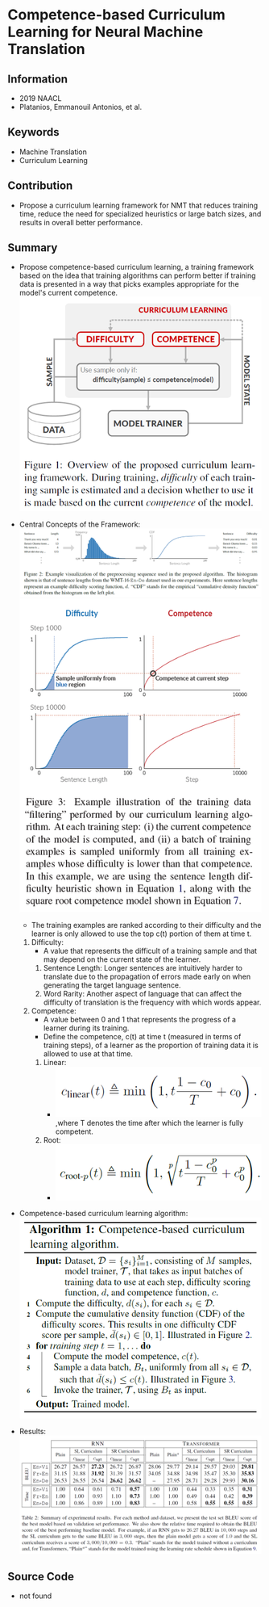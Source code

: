 # Competence-based Curriculum Learning for Neural Machine Translation
## Information
- 2019 NAACL
- Platanios, Emmanouil Antonios, et al.

## Keywords
- Machine Translation
- Curriculum Learning

## Contribution
- Propose a curriculum learning framework for NMT that reduces training time, reduce the need for specialized heuristics or large batch sizes, and results in overall better performance.

## Summary
- Propose competence-based curriculum learning, a training framework based on the idea that training algorithms can perform better if training data is presented in a way that picks examples appropriate for the model's current competence.
	![Framework Overview](pic/Competence-based_Curriculum_Learning_for_Neural_Machine_Translation_fig1.PNG)

- Central Concepts of the Framework:
	![Example](pic/Competence-based_Curriculum_Learning_for_Neural_Machine_Translation_fig2.PNG)
	![Example illustration of the training data "filtering"](pic/Competence-based_Curriculum_Learning_for_Neural_Machine_Translation_fig3.PNG)
	- The training examples are ranked according to their difficulty and the learner is only allowed to use the top c(t) portion of them at time t.
	1. Difficulty:
		- A value that represents the difficult of a training sample and that may depend on the current state of the learner.
		1. Sentence Length:
			Longer sentences are intuitively harder to translate due to the propagation of errors made early on when generating the target language sentence.
		2. Word Rarity: 
			Another aspect of language that can affect the difficulty of translation is the frequency with which words appear.
	2. Competence:
		- A value between 0 and 1 that represents the progress of a learner during its training.
		- Define the competence, c(t) at time t (measured in terms of training steps), of a learner as the proportion of training data it is allowed to use at that time.
		1. Linear:
			- ![Linear Competence](pic/Competence-based_Curriculum_Learning_for_Neural_Machine_Translation_fig5.PNG)
			,where T denotes the time after which the learner is fully competent.
		2. Root:
			- ![Root Competence](pic/Competence-based_Curriculum_Learning_for_Neural_Machine_Translation_fig6.PNG)

- Competence-based curriculum learning algorithm:
	![Competence-based curriculum learning algorithm](pic/Competence-based_Curriculum_Learning_for_Neural_Machine_Translation_fig4.PNG)

- Results:
	![Results](pic/Competence-based_Curriculum_Learning_for_Neural_Machine_Translation_fig7.PNG)

## Source Code
- not found